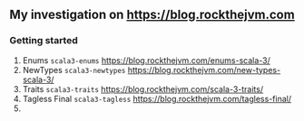 ## My investigation on https://blog.rockthejvm.com


### Getting started 
1. Enums `scala3-enums` https://blog.rockthejvm.com/enums-scala-3/ 
2. NewTypes `scala3-newtypes` https://blog.rockthejvm.com/new-types-scala-3/
3. Traits `scala3-traits` https://blog.rockthejvm.com/scala-3-traits/
4. Tagless Final `scala3-tagless` https://blog.rockthejvm.com/tagless-final/
5. 